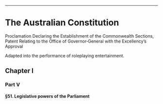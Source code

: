 


___

# The Australian Constitution
Proclamation Declaring the Establishment of the Commonwealth
Sections, Patent Relating to the Office of Governor‑General with the Excellency’s Approval

Adapted into the performance of roleplaying entertainment.

## Chapter I
### Part V
#### §51. Legislative powers of the Parliament
